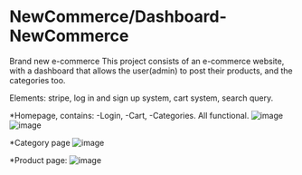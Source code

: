 # NewCommerce/Dashboard-NewCommerce
 Brand new e-commerce
 This project consists of an e-commerce website, with a dashboard that allows the user(admin) to post their products, and the categories too.

Elements: stripe, log in and sign up system, cart system, search query.


*Homepage, contains:
-Login,
-Cart,
-Categories.
All functional.
![image](https://github.com/Joaolagad/NewCommerce/assets/134231547/d9dcf1a9-a398-406f-abe1-0e8b637e3c17)
![image](https://github.com/Joaolagad/NewCommerce/assets/134231547/5fdddbd7-cece-49c1-aaf6-30b6e2ae4275)

*Category page
![image](https://github.com/Joaolagad/NewCommerce/assets/134231547/eb824a93-078e-4fc3-8b8f-106be5af392d)

*Product page:
![image](https://github.com/Joaolagad/NewCommerce/assets/134231547/f18995aa-a46d-4807-aef3-0c389e0feb2c)
